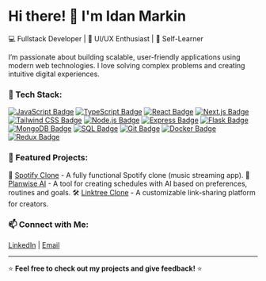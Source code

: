 # Hi there! 👋 I'm Idan Markin

💻 Fullstack Developer | 🎨 UI/UX Enthusiast | 🚀 Self-Learner  

I’m passionate about building scalable, user-friendly applications using modern web technologies. I love solving complex problems and creating intuitive digital experiences.

### 🔧 Tech Stack:
[![JavaScript Badge](https://img.shields.io/badge/-JavaScript-black?style=flat-square&logo=javascript)](#)
[![TypeScript Badge](https://img.shields.io/badge/-TypeScript-blue?style=flat-square&logo=typescript)](#)
[![React Badge](https://img.shields.io/badge/-React-61DAFB?style=flat-square&logo=react&logoColor=black)](#)
[![Next.js Badge](https://img.shields.io/badge/-Next.js-000000?style=flat-square&logo=next.js&logoColor=white)](#)
[![Tailwind CSS Badge](https://img.shields.io/badge/-Tailwind_CSS-38B2AC?style=flat-square&logo=tailwind-css&logoColor=white)](#)
[![Node.js Badge](https://img.shields.io/badge/-Node.js-339933?style=flat-square&logo=node.js&logoColor=white)](#)
[![Express Badge](https://img.shields.io/badge/-Express-000000?style=flat-square&logo=express&logoColor=white)](#)
[![Flask Badge](https://img.shields.io/badge/-Flask-000000?style=flat-square&logo=flask&logoColor=white)](#)
[![MongoDB Badge](https://img.shields.io/badge/-MongoDB-47A248?style=flat-square&logo=mongodb&logoColor=white)](#)
[![SQL Badge](https://img.shields.io/badge/-SQL-blue?style=flat-square&logo=sql)](#)
[![Git Badge](https://img.shields.io/badge/-Git-F05032?style=flat-square&logo=git&logoColor=white)](#)
[![Docker Badge](https://img.shields.io/badge/-Docker-2496ED?style=flat-square&logo=docker&logoColor=white)](#)
[![Redux Badge](https://img.shields.io/badge/-Redux-764ABC?style=flat-square&logo=redux&logoColor=white)](#)

### 📌 Featured Projects:
🚀 [Spotify Clone](https://github.com/your-project-link) - A fully functional Spotify clone (music streaming app).
📅 [Planwise AI](https://github.com/your-project-link) - A tool for creating schedules with AI based on preferences, routines and goals.
🛠️ [Linktree Clone](https://github.com/your-project-link) - A customizable link-sharing platform for creators.

### 📫 Connect with Me:
[LinkedIn](https://www.linkedin.com/in/idan-markin-274004289/) | [Email](mailto:idanmarkin8@gmail.com)

---
⭐ **Feel free to check out my projects and give feedback!** ⭐
